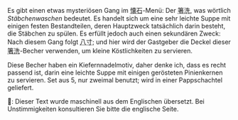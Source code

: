 <p>Es gibt einen etwas mysteriösen Gang im <abbr title="kaiseki">懐石</abbr>-Menü: Der <abbr title="hashi arai">箸洗</abbr>, was wörtlich <em>Stäbchenwaschen</em> bedeutet. Es handelt sich um eine sehr leichte Suppe mit einigen festen Bestandteilen, deren Hauptzweck tatsächlich darin besteht, die Stäbchen zu spülen. Es erfüllt jedoch auch einen sekundären Zweck: Nach diesem Gang folgt <abbr title="hassun, a course in kaiseki">八寸</abbr>; und hier wird der Gastgeber die Deckel dieser <abbr title="hashi arai">箸洗</abbr>-Becher verwenden, um kleine Köstlichkeiten zu servieren.</p>
<p>Diese Becher haben ein Kiefernnadelmotiv, daher denke ich, dass es recht passend ist, darin eine leichte Suppe mit einigen gerösteten Pinienkernen zu servieren. Set aus 5, nur zweimal benutzt; wird in einer Pappschachtel geliefert.</p>
👾: Dieser Text wurde maschinell aus dem Englischen übersetzt. Bei Unstimmigkeiten konsultieren Sie bitte die englische Seite.
